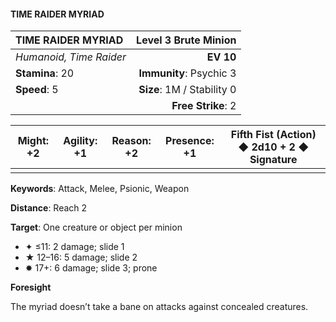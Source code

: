 #### TIME RAIDER MYRIAD

| TIME RAIDER MYRIAD | **Level 3 Brute Minion** |
|:-------------------------------------------------- | -------------------------:|
| *Humanoid, Time Raider* | **EV 10** |
| **Stamina**: 20 | **Immunity**: Psychic 3 |
| **Speed**: 5 | **Size**: 1M / Stability 0 |
|  | **Free Strike**: 2 |

| **Might**: +2 | **Agility**: +1 | **Reason**: +2 | **Presence**: +1 | **Fifth Fist (Action)** ◆ 2d10 + 2 ◆ Signature |
| --------- | ----------- | ---------- | ------------ | ------------------------------------------ |
|  |  |  |  |  |

**Keywords**: Attack, Melee, Psionic, Weapon

**Distance**: Reach 2

**Target**: One creature or object per minion

- ✦ ≤11: 2 damage; slide 1
- ★ 12–16: 5 damage; slide 2
- ✸ 17+: 6 damage; slide 3; prone

**Foresight**

The myriad doesn’t take a bane on attacks against concealed creatures.

